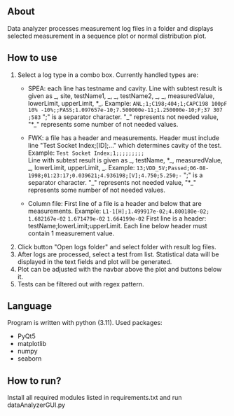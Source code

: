 ## About
Data analyzer processes measurement log files in a folder and displays selected measurement in a sequence plot or normal distribution plot.

## How to use
1. Select a log type in a combo box. Currently handled types are:
    - SPEA: each line has testname and cavity. Line with subtest result is given as \_, site, testName1, \_, \_, testName2, \_, \_, measuredValue, lowerLimit, upperLimit, \*\_. Example:
    ``ANL;1;C198;404;1;CAPC198 100pF 10% -10%;;PASS;1.097657e-10;7.500000e-11;1.250000e-10;F;37 307 ;583``
    ";" is a separator character. "\_" represents not needed value, "\*_" represents some number of not needed values.

    - FWK: a file has a header and measurements. Header must include line "Test Socket Index;[ID];..." which determines cavity of the test. Example:
    ``Test Socket Index;1;;;;;;;;;``    
    Line with subtest result is given as \_, testName, \*\_, measuredValue, \_, lowerLimit, upperLimit, \_. Example:
    ``13;VDD_5V;Passed;06-08-1998;01:23:17;0.039621;4.936198;[V];4.750;5.250;-``
    ";" is a separator character. "\_" represents not needed value, "\*_" represents some number of not needed values.
    
    - Column file: First line of a file is a header and below that are measurements. Example:
    ``L1-1[H];1.499917e-02;4.800180e-02;``
    ``1.682167e-02``
    ``1.671479e-02``
    ``1.664199e-02``
    First line is a header: testName;lowerLimit;upperLimit.
    Each line below header must contain 1 measurement value.
2. Click button "Open logs folder" and select folder with result log files.
3. After logs are processed, select a test from list. Statistical data will be displayed in the text fields and plot will be generated.
4. Plot can be adjusted with the navbar above the plot and buttons below it.
5. Tests can be filtered out with regex pattern.

## Language
Program is written with python (3.11). Used packages:
- PyQt5
- matplotlib
- numpy
- seaborn

## How to run?
Install all required modules listed in requirements.txt and run dataAnalyzerGUI.py
